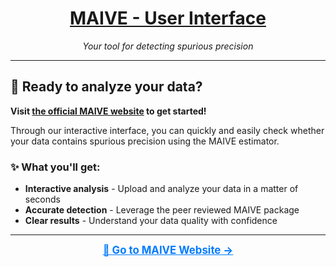 <div align="center">
    <h1>
        <a href="https://spuriousprecision.com">
        MAIVE - User Interface
        </a>
    </h1>
    <p><em>Your tool for detecting spurious precision</em></p>
</div>

---

## 🚀 Ready to analyze your data?

**Visit [the official MAIVE website](https://spuriousprecision.com) to get started!**

Through our interactive interface, you can quickly and easily check whether your data contains spurious precision using the MAIVE estimator.

### ✨ What you'll get:

- **Interactive analysis** - Upload and analyze your data in a matter of seconds
- **Accurate detection** - Leverage the peer reviewed MAIVE package
- **Clear results** - Understand your data quality with confidence

---

<div align="center">
    <a href="https://spuriousprecision.com" style="font-size: 1.2em; font-weight: bold; color: #007bff;">
    🔗 Go to MAIVE Website →
    </a>
</div>
